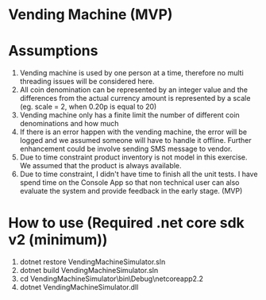 ﻿Vending Machine (MVP)
=====================

Assumptions
===========

1. Vending machine is used by one person at a time, therefore no multi threading issues will be considered here.
2. All coin denomination can be represented by an integer value and the differences from the actual
currency amount is represented by a scale (eg. scale = 2, when 0.20p is equal to 20)
3. Vending machine only has a finite limit the number of different coin denominations and how much 
4. If there is an error happen with the vending machine, the error will be logged and we assumed someone will have to handle
it offline. Further enhancement could be involve sending SMS message to vendor.
5. Due to time constraint product inventory is not model in this exercise. We assumed that the
product is always available.
6. Due to time constraint, I didn't have time to finish all the unit tests. I have spend 
time on the Console App so that non technical user can also evaluate the system and provide feedback in the early stage. (MVP)


How to use (Required .net core sdk v2 (minimum))
================================================
1. dotnet restore VendingMachineSimulator.sln
2. dotnet build VendingMachineSimulator.sln
3. cd VendingMachineSimulator\bin\Debug\netcoreapp2.2
4. dotnet VendingMachineSimulator.dll



